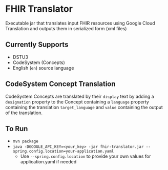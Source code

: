 # FHIR Translator
Executable jar that translates input FHIR resources using Google Cloud Translation and outputs them in serialized form (xml files) 

## Currently Supports
- DSTU3
- CodeSystem (Concepts)
- English (`en`) source language

## CodeSystem Concept Translation
CodeSystem Concepts are translated by their `display` text by adding a `designation` property to the Concept containing a `language` property containing the translation `target_language` and `value` containing the output of the translation. 

## To Run
- `mvn package`
- `java -DGOOGLE_API_KEY=<your_key> -jar fhir-translator.jar --spring.config.location=your-application.yaml`
  - Use `--spring.config.location` to provide your own values for application.yaml if needed
